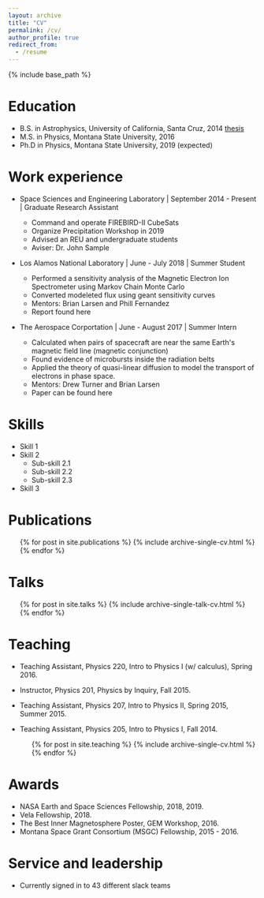 ```yaml
---
layout: archive
title: "CV"
permalink: /cv/
author_profile: true
redirect_from:
  - /resume
---
```


{% include base_path %}

Education
======
* B.S. in Astrophysics, University of California, Santa Cruz, 2014 [thesis](../files/senior_thesis.pdf)
* M.S. in Physics, Montana State University, 2016
* Ph.D in Physics, Montana State University, 2019 (expected)

Work experience
======
* Space Sciences and Engineering Laboratory \| September 2014 - Present \| Graduate Research Assistant
  * Command and operate FIREBIRD-II CubeSats
  * Organize Precipitation Workshop in 2019
  * Advised an REU and undergraduate students
  * Aviser: Dr. John Sample

* Los Alamos National Laboratory \| June - July 2018 \| Summer Student
  * Performed a sensitivity analysis of the Magnetic Electron Ion Spectrometer using Markov Chain Monte Carlo
  * Converted modeleted flux using geant sensitivity curves
  * Mentors: Brian Larsen and Phill Fernandez 
  * Report found here

* The Aerospace Corportation \| June - August 2017 \| Summer Intern
  * Calculated when pairs of spacecraft are near the same Earth's magnetic field line (magnetic conjunction)
  * Found evidence of microbursts inside the radiation belts
  * Applied the theory of quasi-linear diffusion to model the transport of electrons in phase space.
  * Mentors: Drew Turner and Brian Larsen
  * Paper can be found here
  
Skills
======
* Skill 1
* Skill 2
  * Sub-skill 2.1
  * Sub-skill 2.2
  * Sub-skill 2.3
* Skill 3

Publications
======
  <ul>{% for post in site.publications %}
    {% include archive-single-cv.html %}
  {% endfor %}</ul>
  
Talks
======
  <ul>{% for post in site.talks %}
    {% include archive-single-talk-cv.html %}
  {% endfor %}</ul>
  
Teaching
======
* Teaching Assistant, Physics 220, Intro to Physics I (w/ calculus), Spring 2016.
* Instructor, Physics 201, Physics by Inquiry, Fall 2015.
* Teaching Assistant, Physics 207, Intro to Physics II, Spring 2015, Summer 2015.
* Teaching Assistant, Physics 205, Intro to Physics I, Fall 2014.

  <ul>{% for post in site.teaching %}
    {% include archive-single-cv.html %}
  {% endfor %}</ul>

Awards
======
* NASA Earth and Space Sciences Fellowship, 2018, 2019.
* Vela Fellowship, 2018.
* The Best Inner Magnetosphere Poster, GEM Workshop, 2016.
* Montana Space Grant Consortium (MSGC) Fellowship, 2015 - 2016.
  
Service and leadership
======
* Currently signed in to 43 different slack teams
